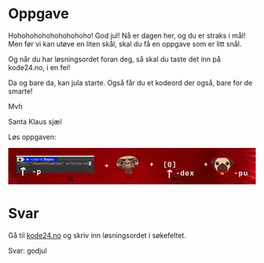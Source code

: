 # Oppgave

Hohohohohohohohohoho!
God jul! Nå er dagen her, og du er straks i mål!
Men før vi kan utøve en liten skål,
skal du få en oppgave som er litt snål.

Og når du har løsningsordet foran deg,
så skal du taste det inn på kode24.no, i en fei!

Da og bare da, kan jula starte.
Også får du et kodeord der også, bare for de smarte!

Mvh

Santa Klaus sjæl

Løs oppgaven:

![Oppgave](oppgave.png)


# Svar

Gå til [kode24.no](https://kode24.no) og skriv inn løsningsordet i søkefeltet.

Svar: godjul
